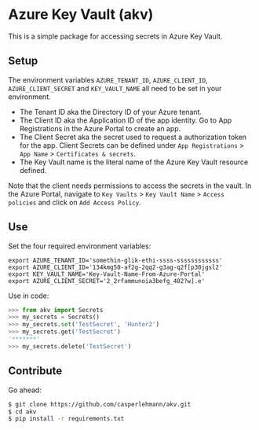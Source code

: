 # Azure Key Vault (akv)

This is a simple package for accessing secrets in Azure Key Vault.

## Setup

The environment variables `AZURE_TENANT_ID`, `AZURE_CLIENT_ID`, `AZURE_CLIENT_SECRET` and `KEY_VAULT_NAME` all need to be set in your environment.

- The Tenant ID aka the Directory ID of your Azure tenant.
- The Client ID aka the Application ID of the app identity. Go to App Registrations in the Azure Portal to create an app.
- The Client Secret aka the secret used to request a authorization token for the app. Client Secrets can be defined under `App Registrations` > `App Name` > `Certificates & secrets`.
- The Key Vault name is the literal name of the Azure Key Vault resource defined.

Note that the client needs permissions to access the secrets in the vault. In the Azure Portal, navigate to `Key Vaults` > `Key Vault Name` > `Access policies` and click on `Add Access Policy`.

## Use

Set the four required environment variables:

```
export AZURE_TENANT_ID='somethin-glik-ethi-ssss-ssssssssssss'
export AZURE_CLIENT_ID='134kmg50-af2g-2qq2-g3ag-q2f[p30jgsl2'
export KEY_VAULT_NAME='Key-Vault-Name-From-Azure-Portal'
export AZURE_CLIENT_SECRET='2_2rfammunoia3befg_402?w].e'
```

Use in code:

``` python
>>> from akv import Secrets
>>> my_secrets = Secrets()
>>> my_secrets.set('TestSecret', 'Hunter2')
>>> my_secrets.get('TestSecret')
'*******'
>>> my_secrets.delete('TestSecret')
```

## Contribute

Go ahead:

``` bash
$ git clone https://github.com/casperlehmann/akv.git
$ cd akv
$ pip install -r requirements.txt
```

